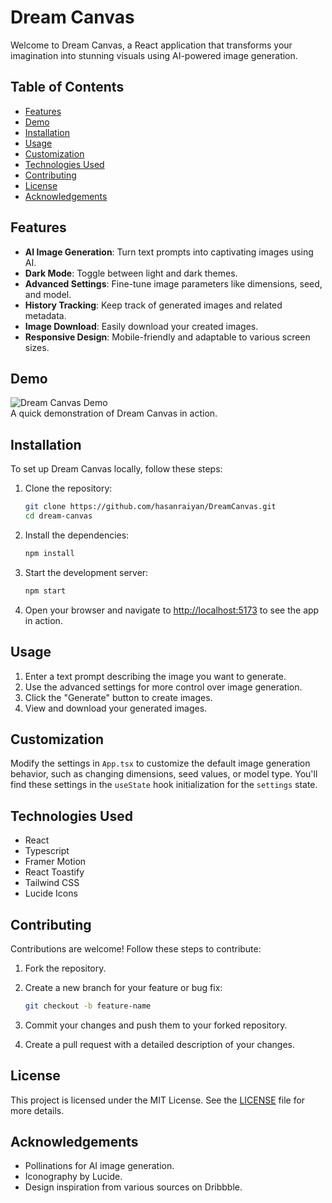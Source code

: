 
# Dream Canvas

Welcome to Dream Canvas, a React application that transforms your imagination into stunning visuals using AI-powered image generation.

## Table of Contents

- [Features](#features)
- [Demo](#demo)
- [Installation](#installation)
- [Usage](#usage)
- [Customization](#customization)
- [Technologies Used](#technologies-used)
- [Contributing](#contributing)
- [License](#license)
- [Acknowledgements](#acknowledgements)

## Features

- **AI Image Generation**: Turn text prompts into captivating images using AI.
- **Dark Mode**: Toggle between light and dark themes.
- **Advanced Settings**: Fine-tune image parameters like dimensions, seed, and model.
- **History Tracking**: Keep track of generated images and related metadata.
- **Image Download**: Easily download your created images.
- **Responsive Design**: Mobile-friendly and adaptable to various screen sizes.

## Demo

![Dream Canvas Demo](demo/demo.gif)  
A quick demonstration of Dream Canvas in action.

## Installation

To set up Dream Canvas locally, follow these steps:

1. Clone the repository:

   ```bash
   git clone https://github.com/hasanraiyan/DreamCanvas.git
   cd dream-canvas
   ```

2. Install the dependencies:

   ```bash
   npm install
   ```

3. Start the development server:

   ```bash
   npm start
   ```

4. Open your browser and navigate to [http://localhost:5173](http://localhost:5173) to see the app in action.

## Usage

1. Enter a text prompt describing the image you want to generate.
2. Use the advanced settings for more control over image generation.
3. Click the "Generate" button to create images.
4. View and download your generated images.

## Customization

Modify the settings in `App.tsx` to customize the default image generation behavior, such as changing dimensions, seed values, or model type. You'll find these settings in the `useState` hook initialization for the `settings` state.

## Technologies Used

- React
- Typescript
- Framer Motion
- React Toastify
- Tailwind CSS
- Lucide Icons

## Contributing

Contributions are welcome! Follow these steps to contribute:

1. Fork the repository.
2. Create a new branch for your feature or bug fix:

   ```bash
   git checkout -b feature-name
   ```

3. Commit your changes and push them to your forked repository.
4. Create a pull request with a detailed description of your changes.

## License

This project is licensed under the MIT License. See the [LICENSE](LICENSE) file for more details.

## Acknowledgements

- Pollinations for AI image generation.
- Iconography by Lucide.
- Design inspiration from various sources on Dribbble.

